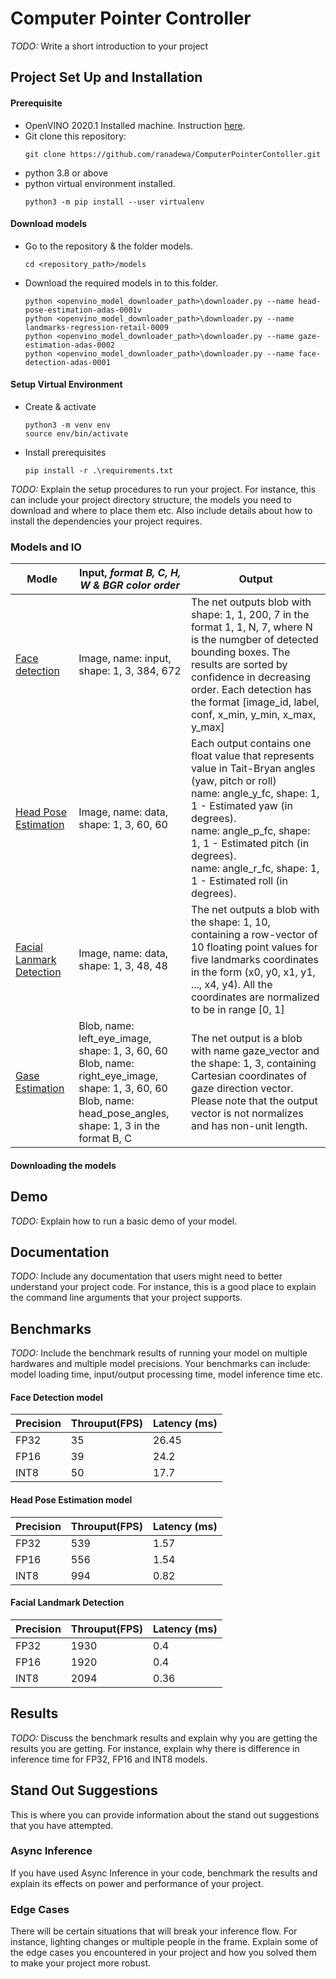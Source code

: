 # Computer Pointer Controller

*TODO:* Write a short introduction to your project

## Project Set Up and Installation
#### Prerequisite
* OpenVINO 2020.1 Installed machine. Instruction [here](https://docs.openvinotoolkit.org/2020.1/index.html).
* Git clone this repository:
  ```
  git clone https://github.com/ranadewa/ComputerPointerContoller.git
  ```
* python 3.8 or above
* python virtual environment installed.
    ```
    python3 -m pip install --user virtualenv
    ```
#### Download models
* Go to the repository & the folder models.
  ```
  cd <repository_path>/models
  ```
* Download the required models in to this folder.
    ```
    python <openvino_model_downloader_path>\downloader.py --name head-pose-estimation-adas-0001v
    python <openvino_model_downloader_path>\downloader.py --name landmarks-regression-retail-0009
    python <openvino_model_downloader_path>\downloader.py --name gaze-estimation-adas-0002
    python <openvino_model_downloader_path>\downloader.py --name face-detection-adas-0001
    ```
#### Setup Virtual Environment
* Create & activate
    ```
    python3 -m venv env
    source env/bin/activate
    ```
* Install prerequisites
    ```
    pip install -r .\requirements.txt
    ```
*TODO:* Explain the setup procedures to run your project. For instance, this can include your project directory structure, the models you need to download and where to place them etc. Also include details about how to install the dependencies your project requires.

### Models and IO
|Modle | Input, _format B, C, H, W & BGR color order_ | Output
|---|---|---|
| [Face detection](https://docs.openvinotoolkit.org/latest/omz_models_model_face_detection_adas_0001.html)  | Image, name: input, shape: 1, 3, 384, 672  |The net outputs blob with shape: 1, 1, 200, 7 in the format 1, 1, N, 7, where N is the numgber of detected bounding boxes. The results are sorted by confidence in decreasing order. Each detection has the format [image_id, label, conf, x_min, y_min, x_max, y_max] |
| [Head Pose Estimation](https://docs.openvinotoolkit.org/latest/omz_models_model_head_pose_estimation_adas_0001.html)  | Image, name: data, shape: 1, 3, 60, 60  |Each output contains one float value that represents value in Tait-Bryan angles (yaw, pitch or roll)</br> name: angle_y_fc, shape: 1, 1 - Estimated yaw (in degrees).</br> name: angle_p_fc, shape: 1, 1 - Estimated pitch (in degrees).</br> name: angle_r_fc, shape: 1, 1 - Estimated roll (in degrees).|
| [Facial Lanmark Detection](https://docs.openvinotoolkit.org/latest/omz_models_model_landmarks_regression_retail_0009.html)| Image, name: data, shape: 1, 3, 48, 48| The net outputs a blob with the shape: 1, 10, containing a row-vector of 10 floating point values for five landmarks coordinates in the form (x0, y0, x1, y1, ..., x4, y4). All the coordinates are normalized to be in range [0, 1]|
| [Gase Estimation](https://docs.openvinotoolkit.org/latest/omz_models_model_gaze_estimation_adas_0002.html) | Blob, name: left_eye_image, shape: 1, 3, 60, 60 </br> Blob, name: right_eye_image, shape: 1, 3, 60, 60 </br> Blob, name: head_pose_angles, shape: 1, 3 in the format B, C | The net output is a blob with name gaze_vector and the shape: 1, 3, containing Cartesian coordinates of gaze direction vector. Please note that the output vector is not normalizes and has non-unit length.|
#### Downloading the models

## Demo
*TODO:* Explain how to run a basic demo of your model.

## Documentation
*TODO:* Include any documentation that users might need to better understand your project code. For instance, this is a good place to explain the command line arguments that your project supports.

## Benchmarks
*TODO:* Include the benchmark results of running your model on multiple hardwares and multiple model precisions. Your benchmarks can include: model loading time, input/output processing time, model inference time etc.
#### Face Detection model
| Precision | Throuput(FPS) | Latency (ms) |
|---|---|---|
| FP32 | 35 | 26.45|
| FP16 | 39 | 24.2 |
| INT8 | 50 | 17.7 |
#### Head Pose Estimation model
| Precision | Throuput(FPS) | Latency (ms) |
|---|---|---|
| FP32 | 539 | 1.57|
| FP16 | 556 | 1.54 |
| INT8 | 994 | 0.82 |

#### Facial Landmark Detection
| Precision | Throuput(FPS) | Latency (ms) |
|---|---|---|
| FP32 | 1930 | 0.4|
| FP16 | 1920 | 0.4 |
| INT8 | 2094 | 0.36 |

## Results
*TODO:* Discuss the benchmark results and explain why you are getting the results you are getting. For instance, explain why there is difference in inference time for FP32, FP16 and INT8 models.

## Stand Out Suggestions
This is where you can provide information about the stand out suggestions that you have attempted.

### Async Inference
If you have used Async Inference in your code, benchmark the results and explain its effects on power and performance of your project.

### Edge Cases
There will be certain situations that will break your inference flow. For instance, lighting changes or multiple people in the frame. Explain some of the edge cases you encountered in your project and how you solved them to make your project more robust.
